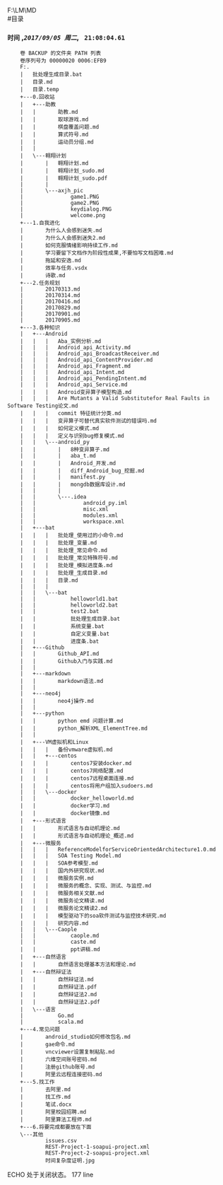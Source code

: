 F:\LM\MD\
#目录
### **``时间``** ,*``2017/09/05 周二``*,  `` 21:08:04.61``

		卷 BACKUP 的文件夹 PATH 列表 
		卷序列号为 00000020 0006:EFB9 
		F:. 
		|   批处理生成目录.bat 
		|   目录.md 
		|   目录.temp 
		+---0.回收站 
		|   +---助教 
		|   |       助教.md 
		|   |       取球游戏.md 
		|   |       棋盘覆盖问题.md 
		|   |       算式符号.md 
		|   |       运动员分组.md 
		|   |        
		|   \---翱翔计划 
		|       |   翱翔计划.md 
		|       |   翱翔计划_sudo.md 
		|       |   翱翔计划_sudo.pdf 
		|       |    
		|       \---axjh_pic 
		|               game1.PNG 
		|               game2.PNG 
		|               keydialog.PNG 
		|               welcome.png           
		+---1.自我进化 
		|       为什么人会感到迷失.md 
		|       为什么人会感到迷失2.md 
		|       如何克服情绪影响持续工作.md 
		|       学习要留下文档作为阶段性成果,不要怕写文档困难.md 
		|       拖延和安逸.md 
		|       效率与任务.vsdx 
		|       诗歌.md 
		+---2.任务规划 
		|       20170313.md 
		|       20170314.md 
		|       20170416.md 
		|       20170829.md 
		|       20170901.md 
		|       20170905.md 
		+---3.各种知识 
		|   +---Android 
		|   |   |   Aba_实例分析.md 
		|   |   |   Android_api_Activity.md 
		|   |   |   Android_api_BroadcastReceiver.md 
		|   |   |   Android_api_ContentProvider.md 
		|   |   |   Android_api_Fragment.md 
		|   |   |   Android_api_Intent.md 
		|   |   |   Android_api_PendingIntent.md 
		|   |   |   Android_api_Service.md 
		|   |   |   Android变异算子模型构造.md 
		|   |   |   Are Mutants a Valid Substitutefor Real Faults in Software Testing论文.md 
		|   |   |   commit 特征统计分类.md 
		|   |   |   变异算子可替代真实软件测试的错误吗.md 
		|   |   |   如何定义模式.md 
		|   |   |   定义与识别bug修复模式.md 
		|   |   \---android_py 
		|   |       |   8种变异算子.md 
		|   |       |   aba_t.md 
		|   |       |   Android_开发.md 
		|   |       |   diff_Android_bug_挖掘.md 
		|   |       |   manifest.py 
		|   |       |   mongdb数据库设计.md 
		|   |       |    
		|   |       \---.idea 
		|   |               android_py.iml 
		|   |               misc.xml 
		|   |               modules.xml 
		|   |               workspace.xml 
		|   +---bat 
		|   |   |   批处理_使用过的小命令.md 
		|   |   |   批处理_变量.md 
		|   |   |   批处理_常见命令.md 
		|   |   |   批处理_常见特殊符号.md 
		|   |   |   批处理_模拟进度条.md 
		|   |   |   批处理_生成目录.md 
		|   |   |   目录.md 
		|   |   |    
		|   |   \---bat 
		|   |           helloworld1.bat 
		|   |           helloworld2.bat 
		|   |           test2.bat 
		|   |           批处理生成目录.bat 
		|   |           系统变量.bat 
		|   |           自定义变量.bat 
		|   |           进度条.bat    
		|   +---Github 
		|   |       Github_API.md 
		|   |       Github入门与实践.md 
		|   |        
		|   +---markdown 
		|   |       markdown语法.md 
		|   |        
		|   +---neo4j 
		|   |       neo4j操作.md 
		|   |        
		|   +---python 
		|   |       python emd 问题计算.md 
		|   |       python_解析XML_ElementTree.md 
		|   |        
		|   +---VM虚拟机和Linux 
		|   |   |   备份vmware虚拟机.md 
		|   |   +---centos 
		|   |   |       centos7安装docker.md 
		|   |   |       centos7网络配置.md 
		|   |   |       centos7远程桌面连接.md 
		|   |   |       centos将用户组加入sudoers.md     
		|   |   \---docker 
		|   |           docker_helloworld.md 
		|   |           docker学习.md 
		|   |           docker镜像.md 
		|   +---形式语言 
		|   |       形式语言与自动机理论.md 
		|   |       形式语言与自动机理论_概述.md 
		|   +---微服务 
		|   |   |   ReferenceModelforServiceOrientedArchitecture1.0.md 
		|   |   |   SOA Testing Model.md 
		|   |   |   SOA参考模型.md 
		|   |   |   国内外研究现状.md 
		|   |   |   微服务实例.md 
		|   |   |   微服务的概念、实现、测试、与监控.md 
		|   |   |   微服务相关文献.md 
		|   |   |   微服务论文精读.md 
		|   |   |   微服务论文精读2.md 
		|   |   |   模型驱动下的soa软件测试与监控技术研究.md 
		|   |   |   研究内容.md 
		|   |   \---Caople 
		|   |           caople.md 
		|   |           caste.md 
		|   |           ppt讲稿.md             
		|   +---自然语言 
		|   |       自然语言处理基本方法和理论.md 
		|   +---自然辩证法 
		|   |       自然辩证法.md 
		|   |       自然辩证法.pdf 
		|   |       自然辩证法2.md 
		|   |       自然辩证法2.pdf  
		|   \---语言 
		|           Go.md 
		|           scala.md       
		+---4.常见问题 
		|       android_studio如何修改包名.md 
		|       gae命令.md 
		|       vncviewer设置复制粘贴.md 
		|       六维空间账号密码.md 
		|       注册github账号.md 
		|       阿里云远程连接密码.md      
		+---5.找工作 
		|       去阿里.md 
		|       找工作.md 
		|       笔试.docx 
		|       阿里校园招聘.md 
		|       阿里算法工程师.md       
		+---6.将要完成都要放在下面 
		\---其他 
		        issues.csv 
		        REST-Project-1-soapui-project.xml 
		        REST-Project-2-soapui-project.xml 
		        时间复杂度证明.jpg 
ECHO 处于关闭状态。
177 line 

